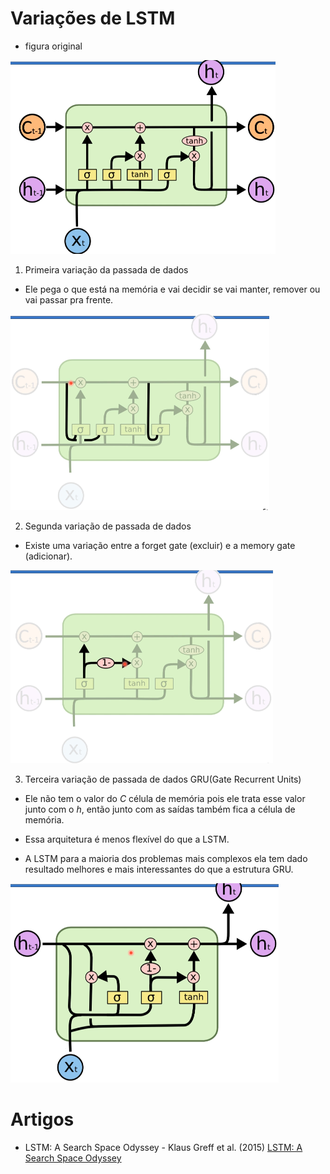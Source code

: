 # Variações de LSTM

- figura original

![alt text](../imagens/RedesNeuraisRecorrentes/var.png)

1. Primeira variação da passada de dados

- Ele pega o que está na memória e vai decidir se vai manter, remover
  ou vai passar pra frente.

![alt text](../imagens/RedesNeuraisRecorrentes/var1.png)

2. Segunda variação de passada de dados

- Existe uma variação entre a forget gate (excluir) e a memory gate (adicionar).

![alt text](../imagens/RedesNeuraisRecorrentes/var2.png)

3. Terceira variação de passada de dados GRU(Gate Recurrent Units)

- Ele não tem o valor do _C_ célula de memória pois ele trata esse valor junto
  com o _h_, então junto com as saídas também fica a célula de memória.

- Essa arquitetura é menos flexível do que a LSTM.

- A LSTM para a maioria dos problemas mais complexos ela tem dado resultado
  melhores e mais interessantes do que a estrutura GRU.

![alt text](../imagens/RedesNeuraisRecorrentes/var3.png)

# Artigos

- LSTM: A Search Space Odyssey - Klaus Greff et al. (2015)
  [LSTM: A Search Space Odyssey](https://arxiv.org/pdf/1503.04069.pdf)
